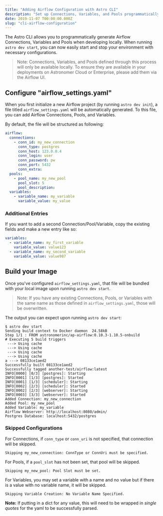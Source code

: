 ```yaml
---
title: "Adding Airflow Configuration with Astro CLI"
description: "Set up Connections, Variables, and Pools programmatically with the Astro CLI."
date: 2019-11-07 T00:00:00.000Z
slug: "cli-airflow-configuration"
---
```


The Astro CLI allows you to programmatically generate Airflow Connections, Variables and Pools when developing locally. When running `astro dev start`, you can now easily start and stop your environment with necessary configurations.

> Note: Connections, Variables, and Pools defined through this process will only be available locally. To ensure they are available in your deployments on Astronomer Cloud or Enterprise, please add them via the Airflow UI.

## Configure "airflow_settings.yaml"

When you first initialize a new Airflow project (by running `astro dev init`), a file titled `airflow_settings.yaml` will be automatically generated. To this file, you can add Airflow Connections, Pools, and Variables.

By default, the file will be structured as following:

```yaml
airflow:
  connections:
    - conn_id: my_new_connection
      conn_type: postgres
      conn_host: 123.0.0.4
      conn_login: user
      conn_password: pw
      conn_port: 5432
      conn_extra:
  pools:
    - pool_name: my_new_pool
      pool_slot: 5
      pool_description:
  variables:
    - variable_name: my_variable
      variable_value: my_value
```

### Additional Entries

If you want to add a second Connection/Pool/Variable, copy the existing fields and make a new entry like so:

```yaml
variables:
  - variable_name: my_first_variable
    variable_value: value123
  - variable_name: my_second_variable
    variable_value: value987
```

## Build your Image

Once you've configured `airflow_settings.yaml`, that file will be bundled with your local image upon running `astro dev start`.

>Note: If you have any existing Connections, Pools, or Variables with the same name as those defined in `airflow_settings.yaml`, those will be overwritten.

The output you can expect upon running `astro dev start`:

```
$ astro dev start
Sending build context to Docker daemon  24.58kB
Step 1/1 : FROM astronomerinc/ap-airflow:0.10.3-1.10.5-onbuild
# Executing 5 build triggers
 ---> Using cache
 ---> Using cache
 ---> Using cache
 ---> Using cache
a ---> 08133ce1aed2
Successfully built 08133ce1aed2
Successfully tagged another-test/airflow:latest
INFO[0000] [0/3] [postgres]: Starting                   
INFO[0001] [1/3] [postgres]: Started                    
INFO[0001] [1/3] [scheduler]: Starting                  
INFO[0002] [2/3] [scheduler]: Started                   
INFO[0002] [2/3] [webserver]: Starting                  
INFO[0003] [3/3] [webserver]: Started                   
Added Connection: my_new_connection
Added Pool: my_new_pool
Added Variable: my_variable
Airflow Webserver: http://localhost:8080/admin/
Postgres Database: localhost:5432/postgres
```

### Skipped Configurations

For Connections, if `conn_type` or `conn_uri` is not specified, that connection will be skipped.

```
Skipping my_new_connection: ConnType or ConnUri must be specified.
```

For Pools, if a `pool_slot` has not been set, that pool will be skipped.

```
Skipping my_new_pool: Pool Slot must be set.
```

For Variables, you may set a variable with a name and no value but if there is a value with no variable name, it will be skipped.

```
Skipping Variable Creation: No Variable Name Specified.
```

**Note:** If putting in a dict for any value, this will need to be wrapped in *single quotes* for the yaml to be successfully parsed.
